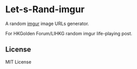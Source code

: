 # Let-s-Rand-imgur

A random [imgur](https://imgur.com/) image URLs generator.

For HKGolden Forum/LIHKG random imgur life-playing post.

## License
MIT License
